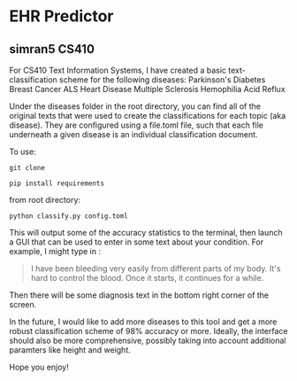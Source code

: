 # EHR Predictor
## simran5 CS410
For CS410 Text Information Systems, I have created a basic text-classification scheme for the following diseases:
Parkinson's
Diabetes
Breast Cancer
ALS
Heart Disease
Multiple Sclerosis
Hemophilia
Acid Reflux

Under the diseases folder in the root directory, you can find all of the original texts that were used to create the classifications for each topic (aka disease). They are configured using a file.toml file, such that each file underneath a given disease is an individual classification document.

To use:

`git clone` 

`pip install requirements`

from root directory:

`python classify.py config.toml`

This will output some of the accuracy statistics to the terminal, then launch a GUI that can be used to enter in some text about your condition. 
For example, I might type in :
> I have been bleeding very easily from different parts of my body. It's hard to control the blood. Once it starts, it continues for a while.

Then there will be some diagnosis text in the bottom right corner of the screen.

In the future, I would like to add more diseases to this tool and get a more robust classification scheme of 98% accuracy or more. Ideally, the interface should also be more comprehensive, possibly taking into account additional paramters like height and weight.

Hope you enjoy!
